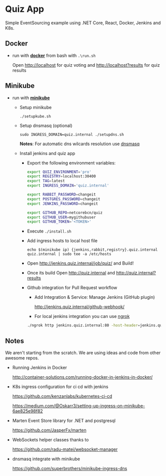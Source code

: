 # Quiz App
Simple EventSourcing example using .NET Core, React, Docker, Jenkins and K8s.

## Docker 
* run with [**docker**](https://www.docker.com/products/docker) from bash with ``.\run.sh`` 
  
  Open <http://localhost> for quiz voting and <http://localhost?results> for quiz results
  
## Minikube 
* run with [**minikube**](https://github.com/kubernetes/minikube)

  * Setup minikube   
  
    ```./setupkube.sh```

  * Setup dnsmasq (optional)

    ```sudo INGRESS_DOMAIN=quiz.internal ./setupdns.sh```

    **__Notes__**: For automatic dns wilcards resolution use [dnsmasq](https://blog.thesparktree.com/local-development-with-wildcard-dns)

  * Install jenkins and quiz app
    * Export the following environment variables:
    
      ```bash
      export QUIZ_ENVIRONMENT='pro'
      export REGISTRY=localhost:30400
      export TAG=latest
      export INGRESS_DOMAIN='quiz.internal'

      export RABBIT_PASSWORD=changeit
      export POSTGRES_PASSWORD=changeit
      export JENKINS_PASSWORD=changeit

      export GITHUB_REPO=netcorebcn/quiz
      export GITHUB_USER=mygithubuser
      export GITHUB_TOKEN='<TOKEN>'
      ```

    * Execute ```./install.sh```

    * Add ingress hosts to local host file 
  
      ```echo $(minikube ip) {jenkins,rabbit,registry}.quiz.internal quiz.internal | sudo tee -a /etc/hosts```


    * Open <http://jenkins.quiz.internal/job/quiz/> and Build!

    * Once its build Open <http://quiz.internal> and <http://quiz.internal?results> 


    * Github integration for Pull Request workflow

      * Add Integration & Service: Manage Jenkins (GitHub plugin) 

        http://jenkins.quiz.internal/github-webhook/

      * For local jenkins integration you can use [ngrok](https://ngrok.com/) 
      
      ```bash 
      ./ngrok http jenkins.quiz.internal:80 -host-header=jenkins.quiz.internal
      ```

## Notes
We aren't starting from the scratch. We are using ideas and code from other awesome repos.

* Running Jenkins in Docker

  <http://container-solutions.com/running-docker-in-jenkins-in-docker/>  

* K8s ingress configuration for ci cd with jenkins

  <https://github.com/kenzanlabs/kubernetes-ci-cd>

  <https://medium.com/@Oskarr3/setting-up-ingress-on-minikube-6ae825e98f82>

* Marten Event Store library for .NET and postgresql

  <https://github.com/JasperFx/marten>

* WebSockets helper classes thanks to  

  <https://github.com/radu-matei/websocket-manager>
  
* dnsmasq integrate with minikube

  <https://github.com/superbrothers/minikube-ingress-dns>
